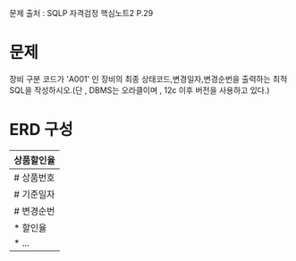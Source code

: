문제 출처 : SQLP 자격검정 핵심노트2 P.29
# 문제 
장비 구분 코드가 'A001' 인 장비의 최종 상태코드,변경일자,변경순번을 출력하는 최적 SQL을 작성하시오.(단 , DBMS는 오라클이며 , 12c 이후 버전을 사용하고 있다.)

# ERD 구성

|상품할인율 |
|---|
|# 상품번호|
|# 기준일자|
|# 변경순번|
|* 할인율|
|* ...|
